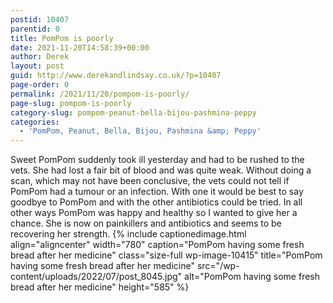 ```yaml
---
postid: 10407
parentid: 0
title: PomPom is poorly
date: 2021-11-20T14:58:39+00:00
author: Derek
layout: post
guid: http://www.derekandlindsay.co.uk/?p=10407
page-order: 0
permalink: /2021/11/20/pompom-is-poorly/
page-slug: pompom-is-poorly
category-slug: pompom-peanut-bella-bijou-pashmina-peppy
categories:
  - 'PomPom, Peanut, Bella, Bijou, Pashmina &amp; Peppy'
---
```

Sweet PomPom suddenly took ill yesterday and had to be rushed to the vets. She had lost a fair bit of blood and was quite weak. Without doing a scan, which may not have been conclusive, the vets could not tell if PomPom had a tumour or an infection. With one it would be best to say goodbye to PomPom and with the other antibiotics could be tried. In all other ways PomPom was happy and healthy so I wanted to give her a chance. She is now on painkillers and antibiotics and seems to be recovering her strength. {% include captionedimage.html align="aligncenter" width="780" caption="PomPom having some fresh bread after her medicine" class="size-full wp-image-10415" title="PomPom having some fresh bread after her medicine" src="/wp-content/uploads/2022/07/post_8045.jpg" alt="PomPom having some fresh bread after her medicine" height="585" %}